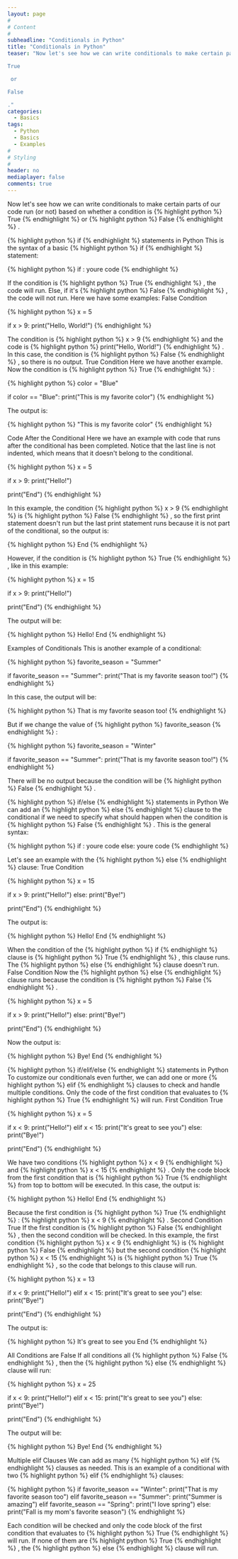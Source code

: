 ```yaml
---
layout: page
#
# Content
#
subheadline: "Conditionals in Python"
title: "Conditionals in Python"
teaser: "Now let's see how we can write conditionals to make certain parts of our code run (or not) based on whether a condition is 

True

 or 

False

."
categories:
  - Basics
tags:
  - Python
  - Basics
  - Examples
#
# Styling
#
header: no
mediaplayer: false
comments: true
---
```


Now let's see how we can write conditionals to make certain parts of our code run (or not) based on whether a condition is 
{% highlight python %}
True
{% endhighlight %}
 or 
{% highlight python %}
False
{% endhighlight %}
.

{% highlight python %}
if
{% endhighlight %}
 statements in Python
This is the syntax of a basic 
{% highlight python %}
if
{% endhighlight %}
 statement:

{% highlight python %}
if <condition>:
    youre code
{% endhighlight %}

If the condition is 
{% highlight python %}
True
{% endhighlight %}
, the code will run. Else, if it's 
{% highlight python %}
False
{% endhighlight %}
, the code will not run.
Here we have some examples:
False Condition

{% highlight python %}
x = 5

if x > 9:
    print("Hello, World!")
{% endhighlight %}

The condition is 
{% highlight python %}
x > 9
{% endhighlight %}
 and the code is 
{% highlight python %}
print("Hello, World!")
{% endhighlight %}
. 
In this case, the condition is 
{% highlight python %}
False
{% endhighlight %}
, so there is no output.
True Condition
Here we have another example. Now the condition is 
{% highlight python %}
True
{% endhighlight %}
:

{% highlight python %}
color = "Blue"

if color == "Blue":
    print("This is my favorite color")
{% endhighlight %}

The output is:

{% highlight python %}
"This is my favorite color"
{% endhighlight %}

Code After the Conditional
Here we have an example with code that runs after the conditional has been completed. Notice that the last line is not indented, which means that it doesn't belong to the conditional.

{% highlight python %}
x = 5

if x > 9:
    print("Hello!")

print("End")
{% endhighlight %}

In this example, the condition 
{% highlight python %}
x > 9
{% endhighlight %}
 is 
{% highlight python %}
False
{% endhighlight %}
, so the first print statement doesn't run but the last print statement runs because it is not part of the conditional, so the output is:

{% highlight python %}
End
{% endhighlight %}

However, if the condition is 
{% highlight python %}
True
{% endhighlight %}
, like in this example:

{% highlight python %}
x = 15

if x > 9:
    print("Hello!")

print("End")
{% endhighlight %}

The output will be:

{% highlight python %}
Hello!
End
{% endhighlight %}

Examples of Conditionals
This is another example of a conditional:

{% highlight python %}
favorite_season = "Summer"

if favorite_season == "Summer":
    print("That is my favorite season too!")
{% endhighlight %}

In this case, the output will be:

{% highlight python %}
That is my favorite season too!
{% endhighlight %}

But if we change the value of 
{% highlight python %}
favorite_season
{% endhighlight %}
:

{% highlight python %}
favorite_season = "Winter"

if favorite_season == "Summer":
    print("That is my favorite season too!")
{% endhighlight %}

There will be no output because the condition will be 
{% highlight python %}
False
{% endhighlight %}
.

{% highlight python %}
if/else
{% endhighlight %}
 statements in Python
We can add an 
{% highlight python %}
else
{% endhighlight %}
 clause to the conditional if we need to specify what should happen when the condition is 
{% highlight python %}
False
{% endhighlight %}
.
This is the general syntax:

{% highlight python %}
if <condition>:
    youre code
else:
    youre code
{% endhighlight %}

Let's see an example with the 
{% highlight python %}
else
{% endhighlight %}
 clause:
True Condition

{% highlight python %}
x = 15

if x > 9:
    print("Hello!")
else:
    print("Bye!")

print("End")
{% endhighlight %}

The output is:

{% highlight python %}
Hello!
End
{% endhighlight %}

When the condition of the 
{% highlight python %}
if
{% endhighlight %}
 clause is 
{% highlight python %}
True
{% endhighlight %}
, this clause runs. The 
{% highlight python %}
else
{% endhighlight %}
 clause doesn't run.
False Condition
Now the 
{% highlight python %}
else
{% endhighlight %}
 clause runs because the condition is 
{% highlight python %}
False
{% endhighlight %}
.

{% highlight python %}
x = 5

if x > 9:
    print("Hello!")
else:
    print("Bye!")

print("End")
{% endhighlight %}

Now the output is:

{% highlight python %}
Bye!
End
{% endhighlight %}


{% highlight python %}
if/elif/else
{% endhighlight %}
 statements in Python
To customize our conditionals even further, we can add one or more 
{% highlight python %}
elif
{% endhighlight %}
 clauses to check and handle multiple conditions. Only the code of the first condition that evaluates to 
{% highlight python %}
True
{% endhighlight %}
 will run. 
First Condition True

{% highlight python %}
x = 5

if x < 9:
    print("Hello!")
elif x < 15:
    print("It's great to see you")
else:
    print("Bye!")

print("End")
{% endhighlight %}

We have two conditions 
{% highlight python %}
x < 9
{% endhighlight %}
 and 
{% highlight python %}
x < 15
{% endhighlight %}
. Only the code block from the first condition that is 
{% highlight python %}
True
{% endhighlight %}
 from top to bottom will be executed.
In this case, the output is:

{% highlight python %}
Hello!
End
{% endhighlight %}

Because the first condition is 
{% highlight python %}
True
{% endhighlight %}
: 
{% highlight python %}
x < 9
{% endhighlight %}
.
Second Condition True
If the first condition is 
{% highlight python %}
False
{% endhighlight %}
, then the second condition will be checked. 
In this example, the first condition 
{% highlight python %}
x < 9
{% endhighlight %}
 is 
{% highlight python %}
False
{% endhighlight %}
 but the second condition 
{% highlight python %}
x < 15
{% endhighlight %}
 is 
{% highlight python %}
True
{% endhighlight %}
, so the code that belongs to this clause will run.

{% highlight python %}
x = 13

if x < 9:
    print("Hello!")
elif x < 15:
    print("It's great to see you")
else:
    print("Bye!")

print("End")
{% endhighlight %}

The output is:

{% highlight python %}
It's great to see you
End
{% endhighlight %}

All Conditions are False
If all conditions all 
{% highlight python %}
False
{% endhighlight %}
, then the 
{% highlight python %}
else
{% endhighlight %}
 clause will run:

{% highlight python %}
x = 25

if x < 9:
    print("Hello!")
elif x < 15:
    print("It's great to see you")
else:
    print("Bye!")

print("End")
{% endhighlight %}

The output will be:

{% highlight python %}
Bye!
End
{% endhighlight %}

Multiple elif Clauses
We can add as many 
{% highlight python %}
elif
{% endhighlight %}
 clauses as needed. This is an example of a conditional with two 
{% highlight python %}
elif
{% endhighlight %}
 clauses:

{% highlight python %}
if favorite_season == "Winter":
    print("That is my favorite season too")
elif favorite_season == "Summer":
    print("Summer is amazing")
elif favorite_season == "Spring":
    print("I love spring")
else:
    print("Fall is my mom's favorite season")
{% endhighlight %}

Each condition will be checked and only the code block of the first condition that evaluates to 
{% highlight python %}
True
{% endhighlight %}
 will run. If none of them are 
{% highlight python %}
True
{% endhighlight %}
, the 
{% highlight python %}
else
{% endhighlight %}
 clause will run.
